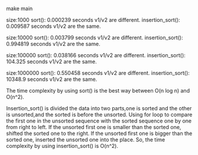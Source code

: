 make main

size:1000
sort(): 0.000239 seconds
v1/v2 are different.
insertion_sort(): 0.009587 seconds
v1/v2 are the same.

size:10000
sort(): 0.003799 seconds
v1/v2 are different.
insertion_sort(): 0.994819 seconds
v1/v2 are the same.

size:100000
sort(): 0.038166 seconds
v1/v2 are different.
insertion_sort(): 104.325 seconds
v1/v2 are the same.

size:1000000
sort(): 0.550458 seconds
v1/v2 are different.
insertion_sort(): 10348.9 seconds
v1/v2 are the same.

The time complexity by using sort() is the best way between O(n log n) and O(n^2).

Insertion_sort() is divided the data into two parts,one is sorted and the other is unsorted,and the sorted is before the unsorted.
Using for loop to compare the first one in the unsorted sequence with the sorted sequence one by one from right to left.
If the unsorted first one is smaller than the sorted one, shifted the sorted one to the right.
If the unsorted first one is bigger than the sorted one, inserted the unsorted one into the place.
So, the time complexity by using insertion_sort() is O(n^2).
